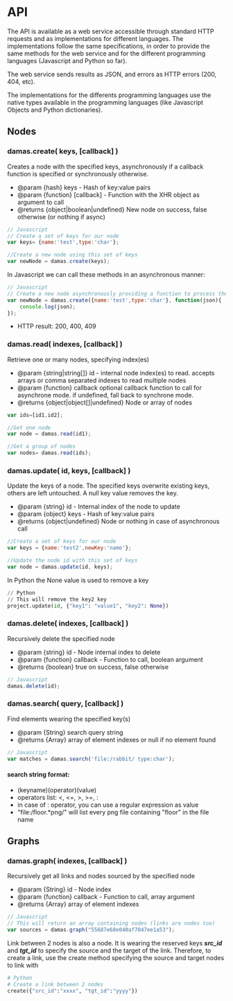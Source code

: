 # API

The API is available as a web service accessible through standard HTTP requests and as implementations for different languages. The implementations follow the same specifications, in order to provide the same methods for the web service and for the different programming languages (Javascript and Python so far).

The web service sends results as JSON, and errors as HTTP errors (200, 404, etc).

The implementations for the differents programming languages use the native types available in the programming languages (like Javascript Objects and Python dictionaries).

## Nodes

### damas.create( keys, [callback] )
Creates a node with the specified keys, asynchronously if a callback function is specified or synchronously otherwise.
* @param {hash} keys - Hash of key:value pairs
* @param {function} [callback] - Function with the XHR object as argument to call
* @returns {object|boolean|undefined} New node on success, false otherwise (or nothing if async)

```js
// Javascript
// Create a set of keys for our node
var keys= {name:'test',type:'char'};

//Create a new node using this set of keys
var newNode = damas.create(keys);
```

In Javascript we can call these methods in an asynchronous manner:
```js
// Javascript
// Create a new node asynchronously providing a function to process the result
var newNode = damas.create({name:'test',type:'char'}, function(json){
    console.log(json);
});
```

* HTTP result: 200, 400, 409


### damas.read( indexes, [callback] )
Retrieve one or many nodes, specifying index(es)
* @param {string|string[]} id - internal node index(es) to read. accepts arrays or comma separated indexes to read multiple nodes
* @param {function} callback optional callback function to call for asynchrone mode. if undefined, fall back to synchrone mode.
* @returns {object|object[]|undefined} Node or array of nodes
```js
var ids=[id1,id2];

//Get one node
var node = damas.read(id1);

//Get a group of nodes
var nodes= damas.read(ids);
```
### damas.update( id, keys, [callback] )
Update the keys of a node. The specified keys overwrite existing keys, others are left untouched. A null key value removes the key.
* @param {string} id - Internal index of the node to update
* @param {object} keys - Hash of key:value pairs
* @returns {object|undefined} Node or nothing in case of asynchronous call
```js
//Create a set of keys for our node
var keys = {name:'test2',newKey:'name'};

//Update the node id with this set of keys
var node = damas.update(id, keys);
```
In Python the None value is used to remove a key
```python
// Python
// This will remove the key2 key
project.update(id, {"key1": "value1", "key2": None})

```
### damas.delete( indexes, [callback] )
Recursively delete the specified node
* @param {string} id - Node internal index to delete
* @param {function} callback - Function to call, boolean argument
* @returns {boolean} true on success, false otherwise
```js
// Javascript
damas.delete(id);
```

### damas.search( query, [callback] )
Find elements wearing the specified key(s)
* @param {String} search query string
* @returns {Array} array of element indexes or null if no element found

```js
// Javascript
var matches = damas.search('file:/rabbit/ type:char');
```

#### search string format:

* (keyname)(operator)(value)
* operators list: <, <=, >, >=, :
* in case of : operator, you can use a regular expression as value
* "file:/floor.*png/" will list every png file containing "floor" in the file name


## Graphs

### damas.graph( indexes, [callback] )
Recursively get all links and nodes sourced by the specified node
* @param {String} id - Node index
* @param {function} callback - Function to call, array argument
* @returns {Array} array of element indexes

```js
// Javascript
// This will return an array containing nodes (links are nodes too)
var sources = damas.graph("55687e68e040af7047ee1a53");
```

Link between 2 nodes is also a node. It is wearing the reserved keys ___src_id___ and ___tgt_id___ to specify the source and the target of the link. Therefore, to create a link, use the create method specifying the source and target nodes to link with 
```Python
# Python
# Create a link between 2 nodes
create({"src_id":"xxxx", "tgt_id":"yyyy"})
```


<!--
## Trees, based on a #parent key

- damas.ancestors( id )
- damas.children( id )
- damas.move( id, target )

## Version control

### damas.backup( id )
Copy the current version to backup folder, preserving mtime
* @param {Integer} $id the asset

### damas.increment( id )
Increment the asset after a successful backup and commit sequence
* @param {String} asset node index
* @param {String} user message for the new version

### damas.upload( files )
Process the file upload
* @param {String} $id the asset
* @param {String} $path the path of the uploaded file in the temporary folder
* @param {String} $message
* @returns {Boolean} true on success, false otherwise

### damas.lock( id )
Lock the asset for the current user
* @param {String} id asset node index
* @return {Boolean} true on success, false otherwise

### damas.unlock( id )
Unlock the asset so other users can lock it for edition
* @param {String} id asset node index
* @return {Boolean} true on success, false otherwise
-->